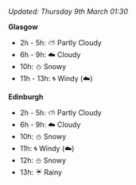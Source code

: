 *Updated: Thursday 9th March 01:30*

**Glasgow**

* 2h - 5h: :partly_sunny: Partly Cloudy
* 6h - 9h: :cloud: Cloudy
* 10h: :snowman: Snowy
* 11h - 13h: :cyclone: Windy (:cloud:)

**Edinburgh**

* 2h - 5h: :partly_sunny: Partly Cloudy
* 6h - 9h: :cloud: Cloudy
* 10h: :snowman: Snowy
* 11h: :cyclone: Windy (:cloud:)
* 12h: :snowman: Snowy
* 13h: :umbrella: Rainy
